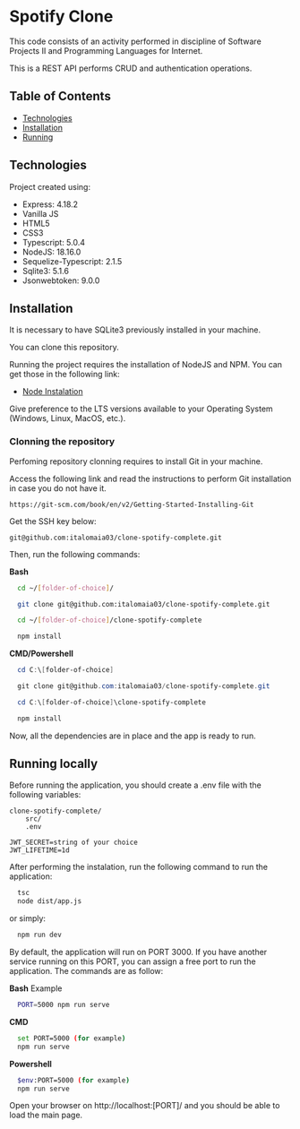 
# Spotify Clone

This code consists of an activity performed in discipline of Software Projects II and Programming Languages for Internet.

This is a REST API performs CRUD and authentication operations.


## Table of Contents
* [Technologies](#technologies)
* [Installation](#technologies)
* [Running](#running-locally)
## Technologies

Project created using:

* Express: 4.18.2
* Vanilla JS
* HTML5
* CSS3
* Typescript: 5.0.4
* NodeJS: 18.16.0
* Sequelize-Typescript: 2.1.5
* Sqlite3: 5.1.6
* Jsonwebtoken: 9.0.0



## Installation
It is necessary to have SQLite3 previously installed in your machine.

You can clone this repository.

Running the project requires the installation of NodeJS and NPM. You can get those in the following link:

* [Node Instalation](https://nodejs.org/en)

Give preference to the LTS versions available to your Operating System (Windows, Linux, MacOS, etc.).

### Clonning the repository

Perfoming repository clonning requires to install Git in your machine. 

Access the following link and read the instructions to perform Git installation in case you do not have it.

```
https://git-scm.com/book/en/v2/Getting-Started-Installing-Git
```

Get the SSH key below:

```
git@github.com:italomaia03/clone-spotify-complete.git
```

Then, run the following commands:

**Bash**
```bash
  cd ~/[folder-of-choice]/

  git clone git@github.com:italomaia03/clone-spotify-complete.git

  cd ~/[folder-of-choice]/clone-spotify-complete

  npm install
```
**CMD/Powershell**
```powershell
  cd C:\[folder-of-choice]

  git clone git@github.com:italomaia03/clone-spotify-complete.git

  cd C:\[folder-of-choice]\clone-spotify-complete

  npm install
```
Now, all the dependencies are in place and the app is ready to run.
## Running locally

Before running the application, you should create a .env file with the following variables:

```
clone-spotify-complete/
    src/
    .env
```

```
JWT_SECRET=string of your choice
JWT_LIFETIME=1d
```

After performing the instalation, run the following command to run the application:

```bash
  tsc
  node dist/app.js
```
or simply:

```bash
  npm run dev
```
By default, the application will run on PORT 3000. If you have another service running on this PORT, you can assign a free port to run the application. The commands are as follow:

**Bash**
Example
```bash
  PORT=5000 npm run serve
```
**CMD**
```bash
  set PORT=5000 (for example)
  npm run serve
```
**Powershell**
```bash
  $env:PORT=5000 (for example)
  npm run serve
```

Open your browser on http://localhost:[PORT]/ and you should be able to load the main page.
